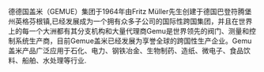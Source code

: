 德德国盖米（GEMUE）集团于1964年由Fritz Müller先生创建于德国巴登符腾堡州英格芬根镇,已经发展成为一个拥有众多子公司的国际性跨国集团，并且在世界上的每一个大洲都有其分支机构和大量代理商Gemu是世界领先的阀门、测量和控制系统生产商，目前Gemue盖米已经发展为享誉全球的跨国性生产企业。Gemu盖米产品广泛应用于石化、电力、钢铁冶金、生物制药、造纸、微电子、食品饮料、船舶、水处理等行业.